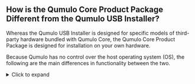## How is the Qumulo Core Product Package Different from the Qumulo USB Installer?
Whereas the Qumulo USB Installer is designed for specific models of third-party hardware bundled with Qumulo Core, the Qumulo Core Product Package is designed for installation on your own hardware.

Because Qumulo has no control over the host operating system (OS), the following are the main differences in functionality between the two.

<details>
<summary>Click to expand</summary>
<ul>
  <li><strong>Web UI:</strong> The Qumulo Core Product Package has no kiosk mode. The Web UI runs directly on your node.</li>  
  <li><strong>Well-Known <code>admin</code> User:</strong> When you use the Qumulo Core Product Package, changing the <code>admin</code> user's password has no effect on the host OS. You must create your own users on the host OS.</li>
  <li><strong>Automatic SSH Configuration:</strong> Any SSH configuration set by using <a target="_blank" href="https://docs.qumulo.com/qq-cli-command-guide/multitenancy/"><code>multitenancy</code></a> REST APIs have no effect on the host OS. You must configure SSH on the host OS.</li>
  <li>
    <strong>System Partitions and Directories:</strong> The Qumulo Core Product Package has no <code>/config</code> partition for storing logs and container images or <code>/history</code> partitions for storing configuration files.
    <p>The Qumulo Core container stores logs and container images in the <code>/var/opt/qumulo/history</code> directory and configuration files in the <code>/etc/qumulo</code> directory. You can also configure your own mounts and partitions on the host OS.</p>
  </li>
  <li><strong>Core Dump Handler:</strong> You must configure the core dump handler on the host OS. For more information, see <a target="_blank" href="https://man7.org/linux/man-pages/man5/core.5.html"><code>core</code> Linux Manual Page</a>.</li>
</ul>
</details>
